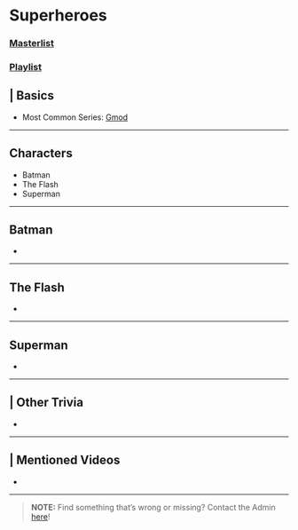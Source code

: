 # Superheroes  
### [Masterlist]()
### [Playlist]()

## | Basics
- Most Common Series: [Gmod](6.Series/Gmod.md)

----

## Characters
- Batman
- The Flash
- Superman

----

## Batman
- 

----

## The Flash
- 

----

## Superman
- 

----

## | Other Trivia  
- 

----

## | Mentioned Videos
- []()

----

> **NOTE:** Find something that’s wrong or missing? Contact the Admin [here](../chapter_2.md)!
